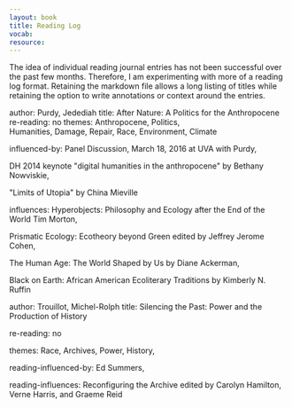 ```yaml
---
layout: book
title: Reading Log
vocab:
resource:
---
```


The idea of individual reading journal entries has not been successful over the past few months. Therefore, I am experimenting with more of a reading log format. Retaining the markdown file allows a long listing of titles while retaining the option to write annotations or context around the entries.

<div resource="http://www.worldcat.org/oclc/906121669" typeof="Work">

author: <span property="creator" resource="http://dbpedia.org/resource/Jedediah_Purdy" typeof="Person"><span property="rdfs:label">Purdy, Jedediah</span></span>
title: <span property="rdfs:label">After Nature: A Politics for the Anthropocene</span>
re-reading: no
themes:
<span property="purdom:theme_of" resource="ptag:anthropocene">Anthropocene</span>,
<span property="purdom:theme_of" resource="ptag:politics">Politics</span>,  
<span property="purdom:theme_of" resource="ptag:humanities">Humanities</span>,
<span property="purdom:theme_of" resource="ptag:damage">Damage</span>,
<span property="purdom:theme_of" resource="ptag:repair">Repair</span>,
<span property="purdom:theme_of" resource="ptag:race">Race</span>,
<span property="purdom:theme_of" resource="ptag:environment">Environment</span>,
<span property="purdom:theme_of" resource="ptag:climate">Climate</span>

influenced-by:
<span property="purdom:inspired_by" resource="http://as.virginia.edu/news/virginia-festival-book-features-many-arts-sciences" typeof="Event">Panel Discussion, March 18, 2016 at UVA with Purdy</span>,

<span property="purdom:inspired_by" resource="http://nowviskie.org/2014/anthropocene/" typeof="BlogPost">DH 2014 keynote "<span property="rdfs:label">digital humanities in the anthropocene</span>" <span property="creator" resource="http://nowviskie.org/bio/" typeof="Person"> by <span property="rdfs:label">Bethany Nowviskie</span></span></span>,

<span property="purdom:inspired_by" resource="http://salvage.zone/in-print/the-limits-of-utopia/" typeof="BlogPost">"<span property="rdfs:label">Limits of Utopia</span>" <span property="creator" resource="http://dbpedia.org/resource/China_Mi%C3%A9ville" typeof="Person"> by China Mieville</span></span>

influences:
<span property="purdom:lead_to" resource="http://www.worldcat.org/oclc/840465577" typeof="Work"> <span property="rdfs:label">Hyperobjects: Philosophy and Ecology after the End of the World</span> <span property="creator" resource="http://dbpedia.org/resource/Timothy_Morton" typeof="Person"><span property="rdfs:label">Tim Morton</span></span></span>,

<span property="purdom:lead_to" resource="http://www.worldcat.org/oclc/869559136" typeof="Work"> <span property="rdfs:label">Prismatic Ecology: Ecotheory beyond Green</span> edited by <span property="creator" resource= "http://jeffreyjeromecohen.com/" typeof="Person"><span property="rdfs:label">Jeffrey Jerome Cohen</span></span></span>,

<span property="purdom:lead_to" resource="http://www.worldcat.org/oclc/887450822" typeof="Work"><span property="rdfs:label">The Human Age: The World Shaped by Us</span> by <span property="creator" resource="http://dbpedia.org/resource/Diane_Ackerman" typeof="Person"><span property="rdfs:label">Diane Ackerman</span></span></span>,

<span property="purdom:lead_to" resource="http://www.worldcat.org/oclc/692328920" typeof="Work"><span property="rdfs:label">Black on Earth: African American Ecoliterary Traditions</span> by Kimberly N. Ruffin</span>

</div>

<div resource="http://www.worldcat.org/oclc/32429321" typeof="Work">
author: <span property="creator" resource="http://dbpedia.org/page/Michel-Rolph_Trouillot" typeof="person"><span property="rdfs:label">Trouillot, Michel-Rolph</span></span>
title: <span property="rdfs:label">Silencing the Past: Power and the Production of History</span>

re-reading: no

themes:
<span property="purdom:theme_of" resource="ptag:race">Race</span>,
<span property="purdom:theme_of" resource="ptag:archives">Archives</span>,
<span property="purdom:theme_of" resource="ptag:power">Power</span>,
<span property="purdom:theme_of" resource="ptag:history">History</span>,

reading-influenced-by:
<span property="purdom:inspired_by" resource="http://inkdroid.org/about/" typeof="Person"><span property="rdfs:label">Ed Summers</span></span>,

reading-influences:
<span property="purdom:lead_to" resource="http://www.worldcat.org/oclc/50432413" typeof="Work"><span property="rdfs:label">Reconfiguring the Archive</span> edited by <span property="creator" resource="http://www.apc.uct.ac.za/apc/researchers/nrf/professor-carolyn-hamilton" typeof="Person"><span property="rdfs:label">Carolyn Hamilton</span></span>, <span property="creator" resource="http://dbpedia.org/resource/Verne_Harris" typeof="Person"><span property="rdfs:label">Verne Harris</span></span>, and <span property="creator" resource="https://www.hrw.org/about/people/graeme-reid" typeof="Person"><span property="rdfs:label">Graeme Reid</span></span></span>

</div>
